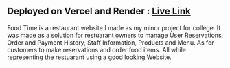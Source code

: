 <h2> Deployed on Vercel and Render : 
  <a href = "https://food-time-reworked.vercel.app/" target="_blank">
   Live Link
  </a>
</h2>

Food Time is a restaurant website I made as my minor project for college. It was made as a solution for restuarant owners to manage User Reservations, Order and Payment History, Staff Information, Products and Menu. As for customers to make reservations and order food items. All while representing the restuarant using a good looking Website.

